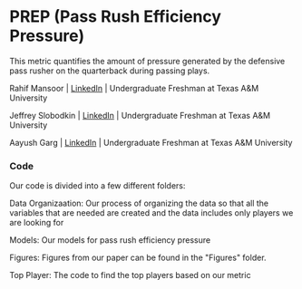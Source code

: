 # PREP (Pass Rush Efficiency Pressure)
This metric quantifies the amount of pressure generated by the defensive pass rusher on the quarterback during passing plays.

Rahif Mansoor | [LinkedIn](https://www.linkedin.com/in/rahif-mansoor-8a3b9522b/) | Undergraduate Freshman at Texas A&M University

Jeffrey Slobodkin | [LinkedIn](https://www.linkedin.com/in/jeffrey-slobodkin/) | Undergraduate Freshman at Texas A&M University

Aayush Garg | [LinkedIn](https://www.linkedin.com/in/aayushg1414/) | Undergraduate Freshman at Texas A&M University

### Code
Our code is divided into a few different folders:

Data Organizaation: Our process of organizing the data so that all the variables that are needed are created and the data includes only players we are looking for

Models: Our models for pass rush efficiency pressure

Figures: Figures from our paper can be found in the "Figures" folder.

Top Player: The code to find the top players based on our metric
